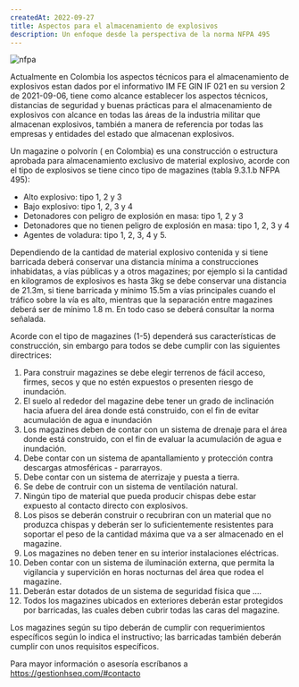 ```yaml
---
createdAt: 2022-09-27
title: Aspectos para el almacenamiento de explosivos
description: Un enfoque desde la perspectiva de la norma NFPA 495
---
```

![nfpa](/img/nfpa-495.png "norma nfpa 495")

A﻿ctualmente en Colombia los aspectos técnicos para el almacenamiento de explosivos estan dados por el informativo IM FE GIN IF 021 en su version 2 de 2021-09-06, tiene como alcance establecer los aspectos técnicos, distancias de seguridad y buenas prácticas para el almacenamiento de explosivos con alcance en todas las áreas de la industria militar que almacenan explosivos, también a manera de referencia por todas las empresas y entidades del estado que almacenan explosivos.

U﻿n magazine o polvorín ( en Colombia) es una construcción o estructura aprobada para almacenamiento exclusivo de material explosivo, acorde con el tipo de explosivos se tiene cinco tipo de magazines (tabla 9.3.1.b NFPA 495):

* A﻿lto explosivo: tipo 1, 2 y 3
* B﻿ajo explosivo: tipo 1, 2, 3 y 4
* D﻿etonadores con peligro de explosión en masa: tipo 1, 2 y 3
* D﻿etonadores que no tienen peligro de explosión en masa: tipo 1, 2, 3 y 4
* A﻿gentes de voladura: tipo 1, 2, 3, 4 y 5.

D﻿ependiendo de la cantidad de material explosivo contenida y si tiene barricada deberá conservar una distancia mínima a construcciones inhabidatas, a vías públicas y a otros magazines; por ejemplo si la cantidad en kilogramos de explosivos es hasta 3kg se debe conservar una distancia de 21.3m, si tiene barricada y mínimo 15.5m a vías principales cuando el tráfico sobre la vía es alto, mientras que la separación entre magazines deberá ser de mínimo 1.8 m. En todo caso se deberá consultar la norma señalada.

A﻿corde con el tipo de magazines (1-5) dependerá sus características de construcción, sin embargo para todos se debe cumplir con las siguientes directrices:

1. P﻿ara construir magazines se debe elegir terrenos de fácil acceso, firmes, secos y que no estén expuestos o presenten riesgo de inundación.
2. E﻿l suelo al rededor del magazine debe tener un grado de inclinación hacia afuera del área donde está construido, con el fin de evitar acumulación de agua e inundación
3. L﻿os magazines deben de contar con un sistema de drenaje para el área donde está construido, con el fin de evaluar la acumulación de agua e inundación.
4. D﻿ebe contar con un sistema de apantallamiento y protección contra descargas atmosféricas - pararrayos. 
5. D﻿ebe contar con un sistema de aterrizaje y puesta a tierra.
6. S﻿e debe de contruir con un sistema de ventilación natural.
7. N﻿ingún tipo de material que pueda producir chispas debe estar expuesto al contacto directo con explosivos.
8. L﻿os pisos se deberán construir o recubriran con un material que no produzca chispas y deberán ser lo suficientemente resistentes para soportar el peso de la cantidad máxima que va a ser almacenado en el magazine.
9. L﻿os magazines no deben tener en su interior instalaciones eléctricas.
10. D﻿eben contar con un sistema de iluminación externa, que permita la vigilancia y supervición en horas nocturnas del área que rodea el magazine.
11. Deberán estar dotados de un sistema de seguridad física que ....
12. T﻿odos los magazines ubicados en exteriores deberán estar protegidos por barricadas, las cuales deben cubrir todas las caras del magazine.

L﻿os magazines según su tipo deberán de cumplir con requerimientos específicos según lo indica el instructivo; las barricadas también deberán cumplir con unos requisitos específicos.

P﻿ara mayor información o asesoría escríbanos a <https://gestionhseq.com/#contacto>